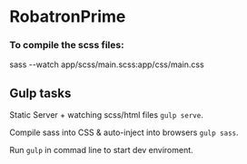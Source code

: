 # RobatronPrime

### To compile the scss files:
sass --watch app/scss/main.scss:app/css/main.css

## Gulp tasks

Static Server + watching scss/html files `gulp serve`.

Compile sass into CSS & auto-inject into browsers `gulp sass`.

Run `gulp` in commad line to start dev enviroment. 